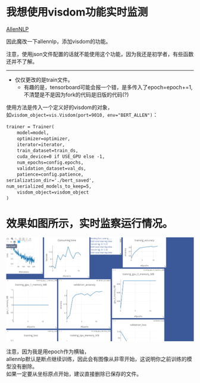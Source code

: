 # 我想使用visdom功能实时监测

[AllenNLP](https://github.com/allenai/allennlp)

因此魔改一下allennlp，添加visdom的功能。  

注意，使用json文件配置的话就不能使用这个功能，因为我还是初学者，有些函数还并不了解。

---
+ 仅仅更改的是train文件。  
  + 有趣的是，tensorboard可能会报一个错，是多传入了epoch=epoch+=1,  
  不清楚是不是因为fork的代码是旧版的代码(?) 


使用方法是传入一个定义好的visdom的对象，  
如`visdom_object=vis.Visdom(port=9010, env="BERT_ALLEN")`：

```
trainer = Trainer(
    model=model,
    optimizer=optimizer,
    iterator=iterator,
    train_dataset=train_ds,
    cuda_device=0 if USE_GPU else -1,
    num_epochs=config.epochs,
    validation_dataset=val_ds,
    patience=config.patience,
serialization_dir='./bert_saved',
num_serialized_models_to_keep=5,
    visdom_object=visdom_object
)

```
# 效果如图所示，实时监察运行情况。
![](1234.png)

注意，因为我是用epoch作为横轴，  
allennlp默认是断点继续训练，因此会有图像从非零开始，这说明你之前训练的模型没有删除。  
如果一定要从坐标原点开始，建议直接删除已保存的文件。
